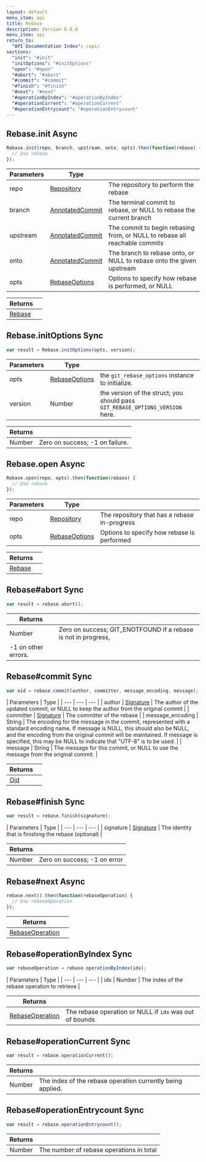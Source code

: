 ```yaml
---
layout: default
menu_item: api
title: Rebase
description: Version 0.8.0
menu_item: api
return_to:
  "API Documentation Index": /api/
sections:
  "init": "#init"
  "initOptions": "#initOptions"
  "open": "#open"
  "#abort": "#abort"
  "#commit": "#commit"
  "#finish": "#finish"
  "#next": "#next"
  "#operationByIndex": "#operationByIndex"
  "#operationCurrent": "#operationCurrent"
  "#operationEntrycount": "#operationEntrycount"
---
```


## <a name="init"></a><span>Rebase.</span>init <span class="tags"><span class="async">Async</span></span>

```js
Rebase.init(repo, branch, upstream, onto, opts).then(function(rebase) {
  // Use rebase
});
```

| Parameters | Type |   |
| --- | --- | --- |
| repo | [Repository](/api/repository/) | The repository to perform the rebase |
| branch | [AnnotatedCommit](/api/annotated_commit/) | The terminal commit to rebase, or NULL to rebase the current branch |
| upstream | [AnnotatedCommit](/api/annotated_commit/) | The commit to begin rebasing from, or NULL to rebase all reachable commits |
| onto | [AnnotatedCommit](/api/annotated_commit/) | The branch to rebase onto, or NULL to rebase onto the given upstream |
| opts | [RebaseOptions](/api/rebase_options/) | Options to specify how rebase is performed, or NULL |

| Returns |  |
| --- | --- |
| [Rebase](/api/rebase/) |  |

## <a name="initOptions"></a><span>Rebase.</span>initOptions <span class="tags"><span class="sync">Sync</span></span>

```js
var result = Rebase.initOptions(opts, version);
```

| Parameters | Type |   |
| --- | --- | --- |
| opts | [RebaseOptions](/api/rebase_options/) | the `git_rebase_options` instance to initialize. |
| version | Number | the version of the struct; you should pass `GIT_REBASE_OPTIONS_VERSION` here. |

| Returns |  |
| --- | --- |
| Number |  Zero on success; -1 on failure. |

## <a name="open"></a><span>Rebase.</span>open <span class="tags"><span class="async">Async</span></span>

```js
Rebase.open(repo, opts).then(function(rebase) {
  // Use rebase
});
```

| Parameters | Type |   |
| --- | --- | --- |
| repo | [Repository](/api/repository/) | The repository that has a rebase in-progress |
| opts | [RebaseOptions](/api/rebase_options/) | Options to specify how rebase is performed |

| Returns |  |
| --- | --- |
| [Rebase](/api/rebase/) |  |

## <a name="abort"></a><span>Rebase#</span>abort <span class="tags"><span class="sync">Sync</span></span>

```js
var result = rebase.abort();
```

| Returns |  |
| --- | --- |
| Number |  Zero on success; GIT_ENOTFOUND if a rebase is not in progress,
         -1 on other errors. |

## <a name="commit"></a><span>Rebase#</span>commit <span class="tags"><span class="sync">Sync</span></span>

```js
var oid = rebase.commit(author, committer, message_encoding, message);
```

| Parameters | Type |
| --- | --- | --- |
| author | [Signature](/api/signature/) | The author of the updated commit, or NULL to keep the author from the original commit |
| committer | [Signature](/api/signature/) | The committer of the rebase |
| message_encoding | String | The encoding for the message in the commit, represented with a standard encoding name. If message is NULL, this should also be NULL, and the encoding from the original commit will be maintained. If message is specified, this may be NULL to indicate that "UTF-8" is to be used. |
| message | String | The message for this commit, or NULL to use the message from the original commit. |

| Returns |  |
| --- | --- |
| [Oid](/api/oid/) |  |

## <a name="finish"></a><span>Rebase#</span>finish <span class="tags"><span class="sync">Sync</span></span>

```js
var result = rebase.finish(signature);
```

| Parameters | Type |
| --- | --- | --- |
| signature | [Signature](/api/signature/) | The identity that is finishing the rebase (optional) |

| Returns |  |
| --- | --- |
| Number |  Zero on success; -1 on error |

## <a name="next"></a><span>Rebase#</span>next <span class="tags"><span class="async">Async</span></span>

```js
rebase.next().then(function(rebaseOperation) {
  // Use rebaseOperation
});
```

| Returns |  |
| --- | --- |
| [RebaseOperation](/api/rebase_operation/) |  |

## <a name="operationByIndex"></a><span>Rebase#</span>operationByIndex <span class="tags"><span class="sync">Sync</span></span>

```js
var rebaseOperation = rebase.operationByIndex(idx);
```

| Parameters | Type |
| --- | --- | --- |
| idx | Number | The index of the rebase operation to retrieve |

| Returns |  |
| --- | --- |
| [RebaseOperation](/api/rebase_operation/) |  The rebase operation or NULL if `idx` was out of bounds |

## <a name="operationCurrent"></a><span>Rebase#</span>operationCurrent <span class="tags"><span class="sync">Sync</span></span>

```js
var result = rebase.operationCurrent();
```

| Returns |  |
| --- | --- |
| Number |  The index of the rebase operation currently being applied. |

## <a name="operationEntrycount"></a><span>Rebase#</span>operationEntrycount <span class="tags"><span class="sync">Sync</span></span>

```js
var result = rebase.operationEntrycount();
```

| Returns |  |
| --- | --- |
| Number |  The number of rebase operations in total |

